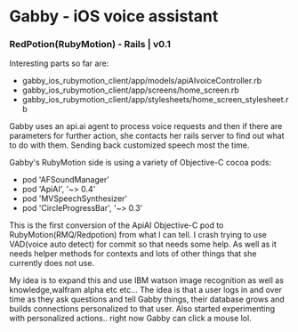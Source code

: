 # Gabby - iOS voice assistant
### RedPotion(RubyMotion) - Rails | v0.1

<p>Interesting parts so far are:</p>
<ul>
<li>gabby_ios_rubymotion_client/app/models/apiAIvoiceController.rb</li>
<li>gabby_ios_rubymotion_client/app/screens/home_screen.rb</li>
<li>gabby_ios_rubymotion_client/app/stylesheets/home_screen_stylesheet.rb</li>
</ul>

<p>Gabby uses an api.ai agent to process voice requests and then if there
are parameters for further action, she contacts her rails server to
find out what to do with them. Sending back customized speech most the time.</p>

<p>Gabby's RubyMotion side is using a variety of Objective-C cocoa pods:</p>
<ul>
<li>pod 'AFSoundManager'</li>
<li>pod 'ApiAI', '~> 0.4'</li>
<li>pod 'MVSpeechSynthesizer'</li>
<li>pod 'CircleProgressBar', '~> 0.3'</li>
</ul>
This is the first conversion of the ApiAI Objective-C pod to RubyMotion(RMQ/Redpotion) from
what I can tell. I crash trying to use VAD(voice auto detect) for commit so
that needs some help. As well as it needs helper methods for contexts and
lots of other things that she currently does not use.

<p>My idea is to expand this and use IBM watson image recognition as well
as knowledge,walfram alpha etc etc... The idea is that a user logs
in and over time as they ask questions and tell Gabby things, their database grows and builds
connections personalized to that user. Also started experimenting with
personalized actions.. right now Gabby can click a mouse lol.</p>
